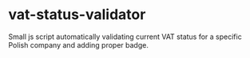 # vat-status-validator

Small js script automatically validating current VAT status for a specific Polish company and adding proper badge.
